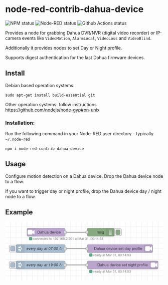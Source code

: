 node-red-contrib-dahua-device
========================

![NPM status](https://img.shields.io/npm/v/node-red-contrib-dahua-device)
![Node-RED status](https://img.shields.io/badge/dynamic/xml?label=Node-RED%20catalog&query=%2F%2Fdiv%5B%40class%3D%27flowmeta%27%5D%5B1%5D%2Fdiv%5B%40class%3D%27flowinfo%27%5D%5B1%5D%2Ftext%28%29%5B1%5D&url=https%3A%2F%2Fflows.nodered.org%2Fnode%2Fnode-red-contrib-dahua-device)
![Github Actions status](https://img.shields.io/github/actions/workflow/status/inwaar/node-red-contrib-dahua-device/release.yml?label=release)

Provides a node for grabbing Dahua DVR/NVR (digital video recorder) or IP-camera events like
<code>VideoMotion</code>, <code>AlarmLocal</code>, <code>VideoLoss</code> and <code>VideoBlind</code>.</p>

Additionally it provides nodes to set Day or Night profile.

Supports digest authentication for the last Dahua firmware devices.


Install
-------

Debian based operation systems:

    sudo apt-get install build-essential git

Other operation systems: follow instructions https://github.com/nodejs/node-gyp#on-unix

### Installation:

Run the following command in your Node-RED user directory - typically `~/.node-red`

    npm i node-red-contrib-dahua-device

Usage
-----

Configure motion detection on a Dahua device. Drop the Dahua device node to a flow. 

If you want to trigger day or night profile, drop the Dahua device day / night node to a flow.

Example
-------
![example](./images/example.png)
